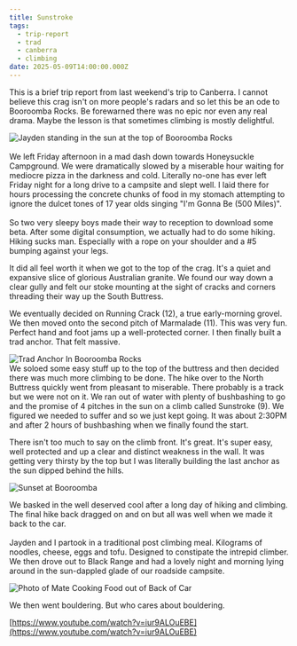 ```yaml
---
title: Sunstroke
tags:
  - trip-report
  - trad
  - canberra
  - climbing
date: 2025-05-09T14:00:00.000Z
---
```


This is a brief trip report from last weekend's trip to Canberra. I cannot believe this crag isn't on more people's radars and so let this be an ode to Booroomba Rocks. Be forewarned there was no epic nor even any real drama. Maybe the lesson is that sometimes climbing is mostly delightful.

![Jayden standing in the sun at the top of Booroomba Rocks](/booroomba_jayden.jpg "Jayden Basking")\
\
We left Friday afternoon in a mad dash down towards Honeysuckle Campground. We were dramatically slowed by a miserable hour waiting for mediocre pizza in the darkness and cold. Literally no-one has ever left Friday night for a long drive to a campsite and slept well. I laid there for hours processing the concrete chunks of food in my stomach attempting to ignore the dulcet tones of 17 year olds singing "I'm Gonna Be (500 Miles)".\
\
So two very sleepy boys made their way to reception to download some beta. After some digital consumption, we actually had to do some hiking. Hiking sucks man. Especially with a rope on your shoulder and a #5 bumping against your legs.

It did all feel worth it when we got to the top of the crag. It's a quiet and expansive slice of glorious Australian granite. We found our way down a clear gully and felt our stoke mounting at the sight of cracks and corners threading their way up the South Buttress.

We eventually decided on Running Crack (12), a true early-morning grovel. We then moved onto the second pitch of Marmalade (11). This was very fun. Perfect hand and foot jams up a well-protected corner. I then finally built a trad anchor. That felt massive.

![Trad Anchor In Booroomba Rocks](/booroomba_anchor.jpg "My Beautiful Anchor")\
We soloed some easy stuff up to the top of the buttress and then decided there was much more climbing to be done. The hike over to the North Buttress quickly went from pleasant to miserable.  There probably is a track but we were not on it. We ran out of water with plenty of bushbashing to go and the promise of 4 pitches in the sun on a climb called Sunstroke (9). We figured we needed to suffer and so we just kept going. It was about 2:30PM and after 2 hours of bushbashing when we finally found the start.

There isn't too much to say on the climb front. It's great. It's super easy, well protected and up a clear and distinct weakness in the wall. It was getting very thirsty by the top but I was literally building the last anchor as the sun dipped behind the hills.

![Sunset at Booroomba](/booroomba_sunset.jpg "A Well-Deserved Ending")

We basked in the well deserved cool after a long day of hiking and climbing. The final hike back dragged on and on but all was well when we made it back to the car.\
\
Jayden and I partook in a traditional post climbing meal. Kilograms of noodles, cheese, eggs and tofu. Designed to constipate the intrepid climber. We then drove out to Black Range and had a lovely night and morning lying around in the sun-dappled glade of our roadside campsite.

![Photo of Mate Cooking Food out of Back of Car](/black_range_camp.jpg "Domestic Bliss")

We then went bouldering. But who cares about bouldering.

[https://www.youtube.com/watch?v=iur9ALOuEBE](https://www.youtube.com/watch?v=iur9ALOuEBE)
